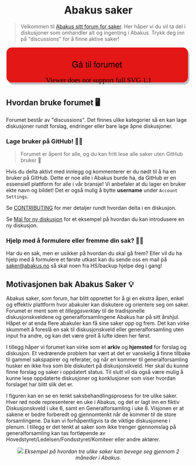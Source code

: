 <p align="center">
  <h1 align="center">Abakus saker</h1>
</p>

> Velkommen til [Abakus sitt forum for saker](https://github.com/abakus-ntnu/saker/discussions). Her håper vi du vil ta del i diskusjoner som omhandler alt og ingenting i Abakus. Trykk deg inn på "discussions" for å finne aktive saker!

<p align="center">
  <a href="https://github.com/abakus-ntnu/saker/discussions">
    <img src="https://raw.githubusercontent.com/abakus-ntnu/saker/images/forum.svg" />
  </a>
</p>

## Hvordan bruke forumet 🖥️

Forumet består av "discussions". Det finnes ulike kategorier så en kan lage diskusjoner rundt forslag, endringer eller bare lage åpne diskusjoner.

### Lage bruker på GitHub! 👷‍♂️

> Forumet er åpent for alle, og du kan fritt lese alle saker uten GitHub bruker 👀

Hvis du delta aktivt med innlegg og kommenterer er du nødt til å ha en bruker på GitHub. Dette er noe alle i Abakus burde ha, da GitHub er en essensiell plattform for alle i vår bransje! Vi anbefaler at du lager en bruker ekte navn og bildet! Det er også mulig å bytte **username** under `Account Settings`.

Se [CONTRIBUTING](https://github.com/abakus-ntnu/saker/blob/master/CONTRIBUTING.md) for mer detaljer rundt hvordan delta i en diskusjon.

Se [Mal for ny diskusjon](https://github.com/abakus-ntnu/saker/discussions/2) for et eksempel på hvordan du kan introdusere en ny diskusjon.

### Hjelp med å formulere eller fremme din sak? 👩‍🏫
Har du en sak, men er usikker på hvordan du skal gå frem? Eller vil du ha hjelp med å formulere et første utkast kan du sende oss en mail på [saker@abakus.no](mailto:saker@abakus.no) så skal noen fra HS/backup hjelpe deg i gang!

## Motivasjonen bak Abakus Saker 💡

Abakus saker, som forum, har blitt opprettet for å gi en ekstra åpen, enkel og effektiv plattform hvor abakuler kan diskutere og orientere seg om saker. Forumet er ment som et _tilleggsverktøy_ til de tradisjonelle diskusjonskveldene og generalforsamlingene Abakus har på sitt årshjul. Håpet er at enda flere abakuler kan få sine saker opp og frem. Det kan virke skummelt å foreslå en sak til diskusjonskveld eller generalforsamling uten input fra andre, og kan det være greit å lufte ideen her først.

I tillegg håper vi forumet kan virke som et **arkiv** og **hjemsted** for forslag og diskusjon. Et vedrørende problem har vært at det er vanskelig å finne tilbake til gammel sakspapirer og referater, og når en kommer til generalforsamling husker en ikke hva som ble diskutert på diskusjonskveld. Her skal du kunne finne forslag og saker i oppdatert status. Til slutt vil da også være mulig å kunne lese oppdaterte diskusjoner og konklusjoner som viser hvordan forslaget har blitt slik det er.

I figuren kan en se en tenkt saksbehandlingsprosess for tre ulike saker. Hver rød node representerer en uke i Abakus, og det er lagt inn en fiktiv Diskusjonskveld i uke 6, samt en Generalforsamling i uke 8. Visjonen er at sakene er bedre forberedt og gjennomtenkt når de kommer til de store forsamlingene. Da kan vi forhåpentligvis ta de viktige diskusjonene i plenum. I tillegg er det tenkt at saker som ikke trenger gjennomslag på generalforsamling kan tas fortløpende av Hovedstyret/Ledelsen/Fondsstyret/Komiteer eller andre aktører.

<p align="center">
  <img src="https://i.imgur.com/MtrtgRG.png" />
  <i> Eksempel på hvordan tre ulike saker kan bevege seg gjennom 2 måneder i Abakus.</i>
</p>

